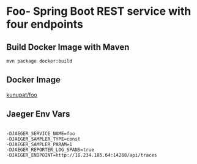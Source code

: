 # Foo- Spring Boot REST service with four endpoints

## Build Docker Image with Maven
`mvn package docker:build`

## Docker Image
<a href="https://hub.docker.com/repository/docker/kunupat/foo" target="_blank">kunupat/foo</a>

## Jaeger Env Vars
<pre><code>
-DJAEGER_SERVICE_NAME=foo
-DJAEGER_SAMPLER_TYPE=const
-DJAEGER_SAMPLER_PARAM=1
-DJAEGER_REPORTER_LOG_SPANS=true
-DJAEGER_ENDPOINT=http://18.234.185.64:14268/api/traces
</pre></code>
